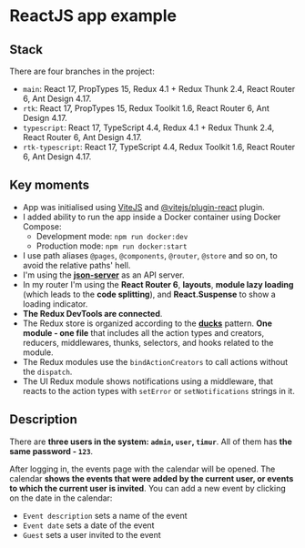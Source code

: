 # ReactJS app example

## Stack

There are four branches in the project:

* `main`: React 17, PropTypes 15, Redux 4.1 + Redux Thunk 2.4, React Router 6, Ant Design 4.17.
* `rtk`: React 17, PropTypes 15, Redux Toolkit 1.6, React Router 6, Ant Design 4.17.
* `typescript`: React 17, TypeScript 4.4, Redux 4.1 + Redux Thunk 2.4, React Router 6, Ant Design 4.17.
* `rtk-typescript`: React 17, TypeScript 4.4, Redux Toolkit 1.6, React Router 6, Ant Design 4.17.

## Key moments

* App was initialised using [ViteJS](https://vitejs.dev/) and [@vitejs/plugin-react](https://github.com/vitejs/vite/tree/main/packages/plugin-react) plugin.
* I added ability to run the app inside a Docker container using Docker Compose:
    * Development mode: `npm run docker:dev`
    * Production mode: `npm run docker:start`
* I use path aliases `@pages`, `@components`, `@router`, `@store` and so on, to avoid the relative paths' hell.
* I'm using the [**json-server**](https://github.com/typicode/json-server) as an API server.
* In my router I'm using the **React Router 6**, **layouts**, **module lazy loading** (which leads to the **code splitting**), and **React.Suspense** to show a loading indicator.
* **The Redux DevTools are connected**.
* The Redux store is organized according to the [**ducks**](https://redux.js.org/style-guide/style-guide#structure-files-as-feature-folders-with-single-file-logic) pattern. **One module - one file** that includes all the action types and creators, reducers, middlewares, thunks, selectors, and hooks related to the module.
* The Redux modules use the `bindActionCreators` to call actions without the `dispatch`.
* The UI Redux module shows notifications using a middleware, that reacts to the action types with `setError` or `setNotifications` strings in it.

## Description

There are **three users in the system: `admin`, `user`, `timur`**. All of them has **the same password - `123`**.

After logging in, the events page with the calendar will be opened. The calendar **shows the events that were added by the current user, or events to which the current user is invited**. You can add a new event by clicking on the date in the calendar:

* `Event description` sets a name of the event
* `Event date` sets a date of the event
* `Guest` sets a user invited to the event
